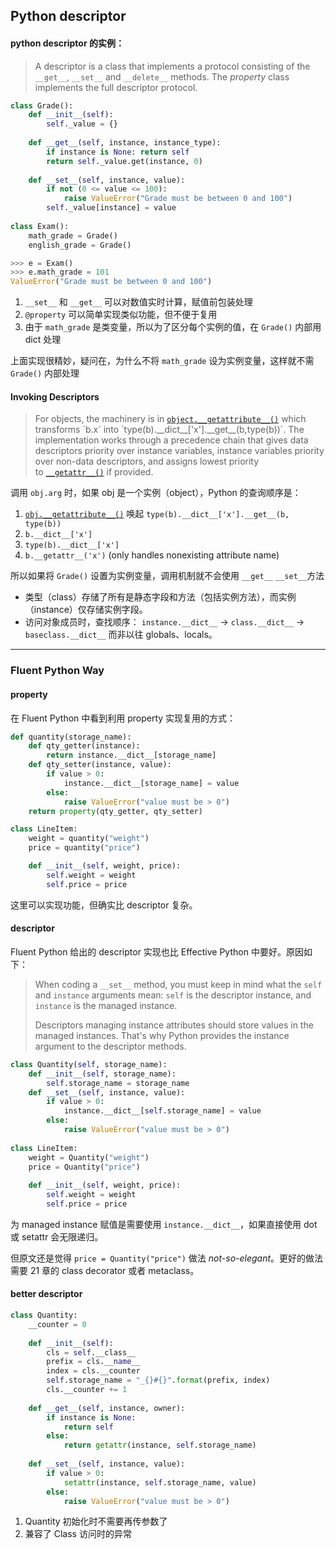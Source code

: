 ## Python descriptor

#### python descriptor 的实例：

> A descriptor is a class that implements a protocol consisting of the `__get__`, `__set__` and `__delete__` methods. The *property* class implements the full descriptor protocol.

```python
class Grade():
    def __init__(self):
        self._value = {}
       
    def __get__(self, instance, instance_type):
        if instance is None: return self
        return self._value.get(instance, 0)
    
    def __set__(self, instance, value):
        if not (0 <= value <= 100):
            raise ValueError("Grade must be between 0 and 100")
        self._value[instance] = value
        
class Exam():
    math_grade = Grade()
    english_grade = Grade()

>>> e = Exam()
>>> e.math_grade = 101
ValueError("Grade must be between 0 and 100")

```

1. `__set__` 和 `__get__` 可以对数值实时计算，赋值前包装处理
2. `@property` 可以简单实现类似功能，但不便于复用
3. 由于 `math_grade` 是类变量，所以为了区分每个实例的值，在 `Grade()` 内部用 dict 处理

上面实现很精妙，疑问在，为什么不将 `math_grade` 设为实例变量，这样就不需 `Grade()` 内部处理

#### Invoking Descriptors

> For objects, the machinery is in [`object.__getattribute__()`](https://docs.python.org/3/reference/datamodel.html#object.__getattribute__) which transforms `b.x` into `type(b).__dict__['x'].__get__(b,type(b))`. The implementation works through a precedence chain that gives data descriptors priority over instance variables, instance variables priority over non-data descriptors, and assigns lowest priority to [`__getattr__()`](https://docs.python.org/3/reference/datamodel.html#object.__getattr__) if provided.

调用 `obj.arg` 时，如果 obj 是一个实例（object），Python 的查询顺序是：

1. [`obj.__getattribute__()`](https://docs.python.org/3/reference/datamodel.html#object.__getattribute__)  唤起  `type(b).__dict__['x'].__get__(b, type(b))`
2. `b.__dict__['x']`
3. `type(b).__dict__['x']`
4. `b.__getattr__('x')`  (only handles nonexisting attribute name)

所以如果将 `Grade()` 设置为实例变量，调用机制就不会使用 `__get__`  `__set__`方法



- 类型（class）存储了所有是静态字段和方法（包括实例方法），而实例（instance）仅存储实例字段。
- 访问对象成员时，查找顺序：
  `instance.__dict__` -> `class.__dict__` -> `baseclass.__dict__`
  而非以往 globals、locals。



---

### Fluent Python Way

#### property

在 Fluent Python 中看到利用 property 实现复用的方式：

```python
def quantity(storage_name):
    def qty_getter(instance):
        return instance.__dict__[storage_name]
    def qty_setter(instance, value):
        if value > 0:
            instance.__dict__[storage_name] = value
        else:
            raise ValueError("value must be > 0")
    return property(qty_getter, qty_setter)

class LineItem:
    weight = quantity("weight")
    price = quantity("price")

    def __init__(self, weight, price):
        self.weight = weight
        self.price = price
```

这里可以实现功能，但确实比 descriptor 复杂。



#### descriptor

Fluent Python 给出的 descriptor 实现也比 Effective Python 中要好。原因如下：

> When coding a `__set__`  method, you must keep in mind what the `self` and `instance` arguments mean: `self` is the descriptor instance, and `instance` is the managed instance.
>
> Descriptors managing instance attributes should store values in the managed instances. That's why Python provides the instance argument to the descriptor methods.

```python
class Quantity(self, storage_name):
    def __init__(self, storage_name):
	    self.storage_name = storage_name
    def __set__(self, instance, value):
        if value > 0:
            instance.__dict__[self.storage_name] = value
        else:
            raise ValueError("value must be > 0")
    
class LineItem:
    weight = Quantity("weight")
	price = Quantity("price")
    
    def __init__(self, weight, price):
        self.weight = weight
        self.price = price
```

为 managed instance 赋值是需要使用 `instance.__dict__`，如果直接使用 dot 或 setattr 会无限递归。

但原文还是觉得 `price = Quantity("price")` 做法 *not-so-elegant*。更好的做法需要 21 章的 class decorator 或者 metaclass。

#### better descriptor

```python
class Quantity:
    __counter = 0
    
    def __init__(self):
        cls = self.__class__
        prefix = cls.__name__
        index = cls.__counter
        self.storage_name = "_{}#{}".format(prefix, index)
        cls.__counter += 1
    
    def __get__(self, instance, owner):
        if instance is None:
            return self
      	else:
            return getattr(instance, self.storage_name)
        
    def __set__(self, instance, value):
        if value > 0:
            setattr(instance, self.storage_name, value)
        else:
            raise ValueError("value must be > 0")
```

1. Quantity 初始化时不需要再传参数了
2. 兼容了 Class 访问时的异常